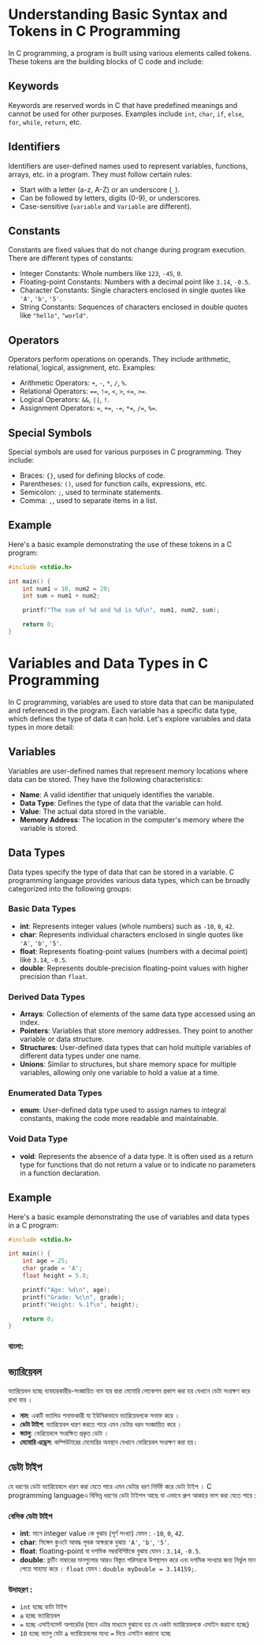 #

# Understanding Basic Syntax and Tokens in C Programming

In C programming, a program is built using various elements called tokens. These tokens are the building blocks of C code and include:

## Keywords

Keywords are reserved words in C that have predefined meanings and cannot be used for other purposes. Examples include `int`, `char`, `if`, `else`, `for`, `while`, `return`, etc.

## Identifiers

Identifiers are user-defined names used to represent variables, functions, arrays, etc. in a program. They must follow certain rules:

- Start with a letter (a-z, A-Z) or an underscore (`_`).
- Can be followed by letters, digits (0-9), or underscores.
- Case-sensitive (`variable` and `Variable` are different).

## Constants

Constants are fixed values that do not change during program execution. There are different types of constants:

- Integer Constants: Whole numbers like `123`, `-45`, `0`.
- Floating-point Constants: Numbers with a decimal point like `3.14`, `-0.5`.
- Character Constants: Single characters enclosed in single quotes like `'A'`, `'b'`, `'5'`.
- String Constants: Sequences of characters enclosed in double quotes like `"hello"`, `"world"`.

## Operators

Operators perform operations on operands. They include arithmetic, relational, logical, assignment, etc. Examples:

- Arithmetic Operators: `+`, `-`, `*`, `/`, `%`.
- Relational Operators: `==`, `!=`, `<`, `>`, `<=`, `>=`.
- Logical Operators: `&&`, `||`, `!`.
- Assignment Operators: `=`, `+=`, `-=`, `*=`, `/=`, `%=`.

## Special Symbols

Special symbols are used for various purposes in C programming. They include:

- Braces: `{}`, used for defining blocks of code.
- Parentheses: `()`, used for function calls, expressions, etc.
- Semicolon: `;`, used to terminate statements.
- Comma: `,`, used to separate items in a list.

## Example

Here's a basic example demonstrating the use of these tokens in a C program:

```c
#include <stdio.h>

int main() {
    int num1 = 10, num2 = 20;
    int sum = num1 + num2;

    printf("The sum of %d and %d is %d\n", num1, num2, sum);

    return 0;
}
```

#

# Variables and Data Types in C Programming

In C programming, variables are used to store data that can be manipulated and referenced in the program. Each variable has a specific data type, which defines the type of data it can hold. Let's explore variables and data types in more detail:

## Variables

Variables are user-defined names that represent memory locations where data can be stored. They have the following characteristics:

- **Name**: A valid identifier that uniquely identifies the variable.
- **Data Type**: Defines the type of data that the variable can hold.
- **Value**: The actual data stored in the variable.
- **Memory Address**: The location in the computer's memory where the variable is stored.

## Data Types

Data types specify the type of data that can be stored in a variable. C programming language provides various data types, which can be broadly categorized into the following groups:

### Basic Data Types

- **int**: Represents integer values (whole numbers) such as `-10`, `0`, `42`.
- **char**: Represents individual characters enclosed in single quotes like `'A'`, `'b'`, `'5'`.
- **float**: Represents floating-point values (numbers with a decimal point) like `3.14`, `-0.5`.
- **double**: Represents double-precision floating-point values with higher precision than `float`.

### Derived Data Types

- **Arrays**: Collection of elements of the same data type accessed using an index.
- **Pointers**: Variables that store memory addresses. They point to another variable or data structure.
- **Structures**: User-defined data types that can hold multiple variables of different data types under one name.
- **Unions**: Similar to structures, but share memory space for multiple variables, allowing only one variable to hold a value at a time.

### Enumerated Data Types

- **enum**: User-defined data type used to assign names to integral constants, making the code more readable and maintainable.

### Void Data Type

- **void**: Represents the absence of a data type. It is often used as a return type for functions that do not return a value or to indicate no parameters in a function declaration.

## Example

Here's a basic example demonstrating the use of variables and data types in a C program:

```c
#include <stdio.h>

int main() {
    int age = 25;
    char grade = 'A';
    float height = 5.8;

    printf("Age: %d\n", age);
    printf("Grade: %c\n", grade);
    printf("Height: %.1f\n", height);

    return 0;
}
```

### বাংলা:

## ভ্যারিয়েবল

ভ্যারিয়েবল হচ্ছে ব্যবহারকারীর-সংজ্ঞায়িত নাম যার দ্বারা মেমোরি লোকেশন প্রকাশ করা হয় যেখানে ডেটা সংরক্ষণ করে রাখা যায় ।

- **নাম**: একটি ভ্যালিড শনাক্তকারী যা ইউনিকভাবে ভ্যারিয়েবলকে সনাক্ত করে ।
- **ডেটা টাইপ**: ভ্যারিয়েবল ধারণ করতে পারে এমন ডেটার ধরন সংজ্ঞায়িত করে ।
- **ভ্যালু**: ভেরিয়েবলে সংরক্ষিত প্রকৃত ডেটা ।
- **মেমোরি এড্রেস**: কম্পিউটারের মেমোরির অবস্থান যেখানে ভেরিয়েবল সংরক্ষণ করা হয়।

## ডেটা টাইপ

যে ধরণের ডেটা ভ্যারিয়েবলে ধারণ করা যেতে পারে এমন ডেটার ধরণ নির্দিষ্ট করে ডেটা টাইপ । C programming languageএ বিভিন্ন ধরণের ডেটা টাইপস আছে যা এভাবে গ্রুপ আকারে ভাগ করা যেতে পারে :

### বেসিক ডেটা টাইপ

- **int**: মানে integer value কে বুঝায় (পূর্ণ সংখ্যা) যেমন : `-10`, `0`, `42`.
- **char**: সিঙ্গেল কুওটে আবদ্ধ পৃথক অক্ষরকে বুঝায় `'A'`, `'b'`, `'5'`.
- **float**: floating-point বা দশমিক নম্বরবিশিষ্টকে বুঝায় যেমন : `3.14`, `-0.5`.
- **double**: ফ্লটিং নাম্বারের মানগুলোর আরও বিস্তৃত পরিসরকে উপস্থাপন করে এবং দশমিক সংখ্যার জন্য নির্ভুল মান পেতে সাহায্য করে । `float` যেমন : `double myDouble = 3.14159;`.

### উদাহরণ :

- `int` হচ্ছে ডাটা টাইপ
- `a` হচ্ছে ভ্যারিয়েবল
- `=` হচ্ছে এসাইনমেন্ট অপারেটর (মানে এটার মাধ্যমে বুঝানো হয় যে একটা ভ্যারিয়েবলকে এসাইন করানো হচ্ছে)
- `10` হচ্ছে ভ্যালু যেটা `a` ভ্যারিয়েবলের মধ্যে `=` দিয়ে এসাইন করানো হচ্ছে
